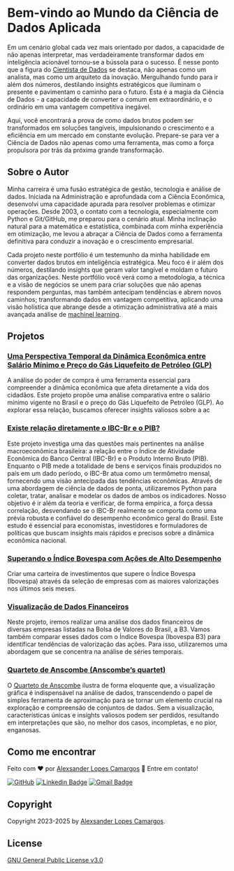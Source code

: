 # Bem-vindo ao Mundo da Ciência de Dados Aplicada

Em um cenário global cada vez mais orientado por dados, a capacidade de não apenas interpretar, mas verdadeiramente transformar dados em inteligência acionável tornou-se a bússola para o sucesso. É nesse ponto que a figura do [Cientista de Dados](https://pt.wikipedia.org/wiki/Ci%C3%AAncia_de_dados) se destaca, não apenas como um analista, mas como um arquiteto da inovação. Mergulhando fundo para ir além dos números, destilando insights estratégicos que iluminam o presente e pavimentam o caminho para o futuro. Esta é a magia da Ciência de Dados - a capacidade de converter o comum em extraordinário, e o ordinário em uma vantagem competitiva inegável.

Aqui, você encontrará a prova de como dados brutos podem ser transformados em soluções tangíveis, impulsionando o crescimento e a eficiência em um mercado em constante evolução. Prepare-se para ver a Ciência de Dados não apenas como uma ferramenta, mas como a força propulsora por trás da próxima grande transformação.


## Sobre o Autor

Minha carreira é uma fusão estratégica de gestão, tecnologia e análise de dados. Iniciada na Administração e aprofundada com a Ciência Econômica, desenvolvi uma capacidade apurada para resolver problemas e otimizar operações. Desde 2003, o contato com a tecnologia, especialmente com Python e Git/GitHub, me preparou para o cenário atual. Minha inclinação natural para a matemática e estatística, combinada com minha experiência em otimização, me levou a abraçar a Ciência de Dados como a ferramenta definitiva para conduzir a inovação e o crescimento empresarial.

Cada projeto neste portfólio é um testemunho da minha habilidade em converter dados brutos em inteligência estratégica. Meu foco é ir além dos números, destilando insights que geram valor tangível e moldam o futuro das organizações. Neste portfólio você verá como a metodologia, a técnica e a visão de negócios se unem para criar soluções que não apenas respondem perguntas, mas também antecipam tendências e abrem novos caminhos; transformando dados em vantagem competitiva, aplicando uma visão holística que abrange desde a otimização administrativa até a mais avançada análise de [machinel learning](https://pt.wikipedia.org/wiki/Aprendizado_de_m%C3%A1quina).


## Projetos

### [Uma Perspectiva Temporal da Dinâmica Econômica entre Salário Mínimo e Preço do Gás Liquefeito de Petróleo (GLP)](https://nbviewer.org/github/alexcamargos/data-scientist/blob/main/dados-abertos-anp/purchasing_power_GLP_minimum_wage.ipynb)

A análise do poder de compra é uma ferramenta essencial para compreender a dinâmica econômica que afeta diretamente a vida dos cidadãos. Este projeto propõe uma análise comparativa entre o salário mínimo vigente no Brasil e o preço do Gás Liquefeito de Petróleo (GLP). Ao explorar essa relação, buscamos oferecer insights valiosos sobre a ac

### [Existe relação diretamente o IBC-Br e o PIB?](https://colab.research.google.com/github/alexcamargos/data-scientist/blob/main/ibc-br_preditor_pib.ipynb)

Este projeto investiga uma das questões mais pertinentes na análise macroeconômica brasileira: a relação entre o Índice de Atividade Econômica do Banco Central (IBC-Br) e o Produto Interno Bruto (PIB). Enquanto o PIB mede a totalidade de bens e serviços finais produzidos no país em um dado período, o IBC-Br atua como um termômetro mensal, fornecendo uma visão antecipada das tendências econômicas. Através de uma abordagem de ciência de dados de ponta, utilizaremos Python para coletar, tratar, analisar e modelar os dados de ambos os indicadores. Nosso objetivo é ir além da teoria e verificar, de forma empírica, a força dessa correlação, desvendando se o IBC-Br realmente se comporta como uma prévia robusta e confiável do desempenho econômico geral do Brasil. Este estudo é essencial para economistas, investidores e formuladores de políticas que buscam insights mais rápidos e precisos sobre a dinâmica econômica nacional.


### [Superando o Índice Bovespa com Ações de Alto Desempenho](https://nbviewer.org/github/alexcamargos/data-scientist/blob/main/momentum_factor_investing.ipynb)

Criar uma carteira de investimentos que supere o Índice Bovespa (Ibovespa) através da seleção de empresas com as maiores valorizações nos últimos seis meses.

### [Visualização de Dados Financeiros](https://colab.research.google.com/github/alexcamargos/data-scientist/blob/main/dados_financeiros.ipynb)

Neste projeto, iremos realizar uma análise dos dados financeiros de diversas empresas listadas na Bolsa de Valores do Brasil, a B3. Vamos também comparar esses dados com o Índice Bovespa (Ibovespa B3) para identificar tendências de valorização das ações. Para isso, utilizaremos uma abordagem que se concentra na análise de séries temporais.


### [Quarteto de Anscombe (Anscombe’s quartet)](https://nbviewer.org/github/alexcamargos/data-scientist/blob/main/anscombe_quartet.ipynb)

O [Quarteto de Anscombe](https://pt.wikipedia.org/wiki/Quarteto_de_Anscombe) ilustra de forma eloquente que, a visualização gráfica é indispensável na análise de dados, transcendendo o papel de simples ferramenta de aproximação para se tornar um elemento crucial na exploração e compreensão de conjuntos de dados. Sem a visualização, características únicas e insights valiosos podem ser perdidos, resultando em interpretações que são, no melhor dos casos, incompletas, e no pior, enganosas.


## Como me encontrar

Feito com :heart: por [Alexsander Lopes Camargos](https://github.com/alexcamargos) :wave: Entre em contato!

[![GitHub](https://img.shields.io/badge/-AlexCamargos-1ca0f1?style=flat-square&labelColor=1ca0f1&logo=github&logoColor=white&link=https://github.com/alexcamargos)](https://github.com/alexcamargos)
[![Linkedin Badge](https://img.shields.io/badge/-alexcamargos-1ca0f1?style=flat-square&logo=Linkedin&logoColor=white&link=https://www.linkedin.com/in/alexcamargos/)](https://www.linkedin.com/in/alexcamargos/)
[![Gmail Badge](https://img.shields.io/badge/-alcamargos@vivaldi.net-1ca0f1?style=flat-square&labelColor=1ca0f1&logo=Gmail&logoColor=white&link=mailto:alcamargos@vivaldi.net)](mailto:alcamargos@vivaldi.net)


## Copyright

Copyright 2023-2025 by [Alexsander Lopes Camargos](mailto:alcamargos@vivaldi.net).


## License

[GNU General Public License v3.0](LICENSE)